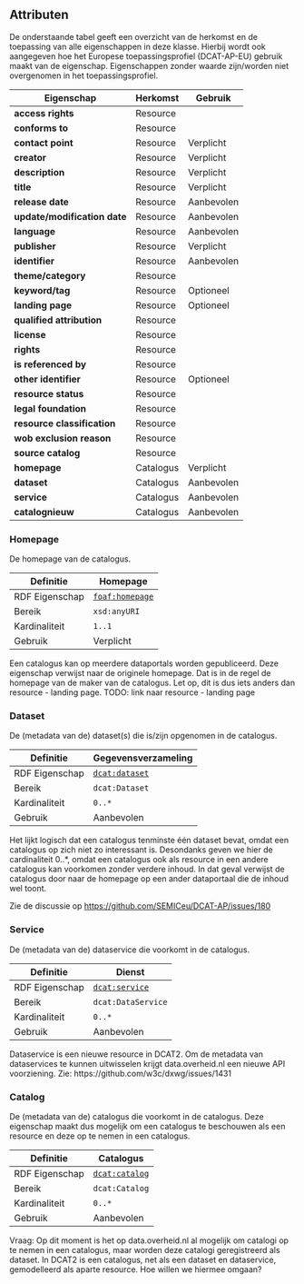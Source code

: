 ## Attributen

De onderstaande tabel geeft een overzicht van de herkomst en de toepassing van alle eigenschappen in deze klasse. Hierbij wordt ook aangegeven hoe het Europese toepassingsprofiel (DCAT-AP-EU) gebruik maakt van de eigenschap. Eigenschappen zonder waarde zijn/worden niet overgenomen in het toepassingsprofiel.

| **Eigenschap**               | Herkomst  | Gebruik    |
| ---------------------------- | --------- | ---------- |
| **access rights**            | Resource  |            |
| **conforms to**              | Resource  |            |
| **contact point**            | Resource  | Verplicht  |
| **creator**                  | Resource  | Verplicht  |
| **description**              | Resource  | Verplicht  |
| **title**                    | Resource  | Verplicht  |
| **release date**             | Resource  | Aanbevolen |
| **update/modification date** | Resource  | Aanbevolen |
| **language**                 | Resource  | Aanbevolen |
| **publisher**                | Resource  | Verplicht  |
| **identifier**               | Resource  | Aanbevolen |
| **theme/category**           | Resource  |            |
| **keyword/tag**              | Resource  | Optioneel  |
| **landing page**             | Resource  | Optioneel  |
| **qualified attribution**    | Resource  |            |
| **license**                  | Resource  |            |
| **rights**                   | Resource  |            |
| **is referenced by**         | Resource  |            |
| **other identifier**         | Resource  | Optioneel  |
| **resource status**          | Resource  |            |
| **legal foundation**         | Resource  |            |
| **resource classification**  | Resource  |            |
| **wob exclusion reason**     | Resource  |            |
| **source catalog**           | Resource  |            |
| **homepage**                 | Catalogus | Verplicht  |
| **dataset**                  | Catalogus | Aanbevolen |
| **service**                  | Catalogus | Aanbevolen |
| **catalognieuw**             | Catalogus | Aanbevolen |

### Homepage

De homepage van de catalogus.  

| Definitie      | Homepage                                                                                    |
| -------------- | ------------------------------------------------------------------------------------------- |
| RDF Eigenschap | <a href="https://www.w3.org/TR/vocab-dcat-2/#Property:catalog_homepage">`foaf:homepage`</a> |
| Bereik         | `xsd:anyURI`                                                                                |
| Kardinaliteit  | `1..1`                                                                                      |
| Gebruik        | Verplicht                                                                                   |

<p class="note" title="Note">
Een catalogus kan op meerdere dataportals worden gepubliceerd. Deze eigenschap verwijst naar de originele homepage. Dat is in de regel de homepage van de maker van de catalogus. Let op, dit is dus iets anders dan resource - landing page. TODO: link naar resource - landing page
</p>


### Dataset

De (metadata van de) dataset(s) die is/zijn opgenomen in de catalogus.

| Definitie      | Gegevensverzameling                                                                       |
| -------------- | ----------------------------------------------------------------------------------------- |
| RDF Eigenschap | <a href="https://www.w3.org/TR/vocab-dcat-2/#Property:catalog_dataset">`dcat:dataset`</a> |
| Bereik         | `dcat:Dataset`                                                                            |
| Kardinaliteit  | `0..*`                                                                                    |
| Gebruik        | Aanbevolen                                                                                |

<p class="note" title="Note">
Het lijkt logisch dat een catalogus tenminste één dataset bevat, omdat een catalogus op zich niet zo interessant is. Desondanks geven we hier de cardinaliteit 0..*, omdat een catalogus ook als resource in een andere catalogus kan voorkomen zonder verdere inhoud. In dat geval verwijst de catalogus door naar de homepage op een ander dataportaal die de inhoud wel toont.
    
Zie de discussie op https://github.com/SEMICeu/DCAT-AP/issues/180    
</p>


### Service  

De (metadata van de) dataservice die voorkomt in de catalogus.

| Definitie      | Dienst                                                                                    |
| -------------- | ----------------------------------------------------------------------------------------- |
| RDF Eigenschap | <a href="https://www.w3.org/TR/vocab-dcat-2/#Property:catalog_service">`dcat:service`</a> |
| Bereik         | `dcat:DataService`                                                                        |
| Kardinaliteit  | `0..*`                                                                                    |
| Gebruik        | Aanbevolen                                                                                |

<p class="note" title="Note">
Dataservice is een nieuwe resource in DCAT2. Om de metadata van dataservices te kunnen uitwisselen krijgt data.overheid.nl een nieuwe API voorziening.
Zie: https://github.com/w3c/dxwg/issues/1431
</p>


### Catalog

De (metadata van de) catalogus die voorkomt in de catalogus. Deze eigenschap maakt dus mogelijk om een catalogus te beschouwen als een resource en deze op te nemen in een catalogus.

| Definitie      | Catalogus                                                                         |
| -------------- | --------------------------------------------------------------------------------- |
| RDF Eigenschap | <a href="https://www.w3.org/TR/vocab-dcat-2/#Property:catalog">`dcat:catalog`</a> |
| Bereik         | `dcat:Catalog`                                                                    |
| Kardinaliteit  | `0..*`                                                                            |
| Gebruik        | Aanbevolen                                                                        |

<p class="note" title="Note">
Vraag: Op dit moment is het op data.overheid.nl al mogelijk om catalogi op te nemen in een catalogus, maar worden deze catalogi geregistreerd als dataset. In DCAT2 is een catalogus, net als een dataset en dataservice, gemodelleerd als aparte resource. Hoe willen we hiermee omgaan?
</p>



